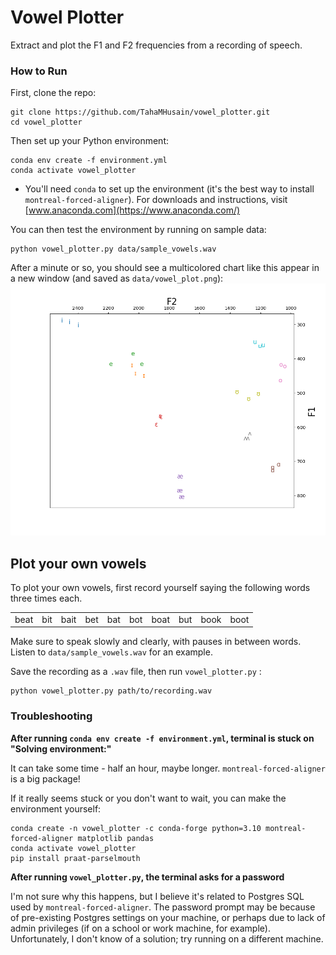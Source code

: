 # Vowel Plotter

Extract and plot the F1 and F2 frequencies from a recording of speech.

### How to Run

First, clone the repo: 
```commandline
git clone https://github.com/TahaMHusain/vowel_plotter.git
cd vowel_plotter
```
Then set up your Python environment:

```commandline
conda env create -f environment.yml
conda activate vowel_plotter
```
* You'll need `conda` to set up the environment (it's the best way to install `montreal-forced-aligner`). For downloads and instructions, visit [www.anaconda.com](https://www.anaconda.com/)

You can then test the environment by running on sample data:
```commandline
python vowel_plotter.py data/sample_vowels.wav
```

After a minute or so, you should see a multicolored chart like this appear in a new window (and saved as `data/vowel_plot.png`):
![Pretty cool, right?](sample_plot.png)



## Plot your own vowels
To plot your own vowels, first record yourself saying the following words three times each.

|   |   |   |   |   |   |   |   |   |   |
|---|---|---|---|---|---|---|---|---|---|
| beat  |  bit | bait | bet | bat | bot | boat | but | book | boot |

Make sure to speak slowly and clearly, with pauses in between words. Listen to `data/sample_vowels.wav` for an example.

Save the recording as a `.wav` file, then run `vowel_plotter.py` :
```commandline
python vowel_plotter.py path/to/recording.wav
```

### Troubleshooting

**After running `conda env create -f environment.yml`, terminal is stuck on "Solving environment:"**

It can take some time - half an hour, maybe longer. `montreal-forced-aligner` is a big package!

If it really seems stuck or you don't want to wait, you can make the environment yourself:
```commandline
conda create -n vowel_plotter -c conda-forge python=3.10 montreal-forced-aligner matplotlib pandas
conda activate vowel_plotter
pip install praat-parselmouth
```

**After running `vowel_plotter.py`, the terminal asks for a password**

I'm not sure why this happens, but I believe it's related to Postgres SQL used by `montreal-forced-aligner`. The password prompt may be because of 
pre-existing Postgres settings on your machine, or perhaps due to lack of admin privileges (if on a school or work machine, for example). Unfortunately,
I don't know of a solution; try running on a different machine.
